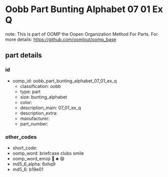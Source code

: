 # Oobb Part Bunting Alphabet 07 01 Ex Q  

note: This is part of OOMP the Oopen Organization Method For Parts. For more details: https://github.com/oomlout/oomp_base

##  part details





### id
* oomp_id: oobb_part_bunting_alphabet_07_01_ex_q
  * classification: oobb
  * type: part
  * size: bunting_alphabet
  * color: 
  * description_main: 07_01_ex_q
  * description_extra: 
  * manufacturer: 
  * part_number: 

### other_codes
* short_code: 
* oomp_word: briefcase clubs smile
* oomp_word_emoji :briefcase: :clubs: :smile:
* md5_6_alpha: 6xhq9
* md5_6: b19e01